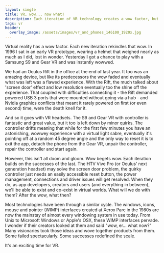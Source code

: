 ```yaml
---
layout: single
title: VR, wow... now what?
description: Each iteration of VR technology creates a wow factor, but the annoyances slowly suck the life out of the experience.  Are we getting close to a minimum viable sustainable VR hit?
tags: vr
header:
  overlay_image: /assets/images/vr_and_phones_146100_1920x.jpg
---
```


Virtual reality has a wow factor.  Each new iteration rekindles that wow.  In 1996 I sat in an early VR prototype, wearing a helmet that weighed nearly as much as I did, lost in wonder.  Yesterday I got a chance to play with a Samsung S9 and Gear VR and was instantly wowwed.

We had an Oculus Rift in the office at the end of last year.  It too was an amazing device, but like its predecessors the wow faded and eventually what was left was a flawed experience.  With the Rift, the much talked about 'screen door' effect and low resolution eventually too the shine off the experience.  That coupled with difficulties connecting it - the Rift demanded powered USB 3 ports that were mounted without going via a hub - and Nvidia graphics conflicts that meant it rarely powered on first (or even second) time, were the death knell for it.

And so it goes with VR headsets.  The S9 and Gear VR with controller is fantastic and great value, but it too is left down by minor quirks.  The controller drifts meaning that while for the first few minutes you have an astonishing, wowwey experience with a virtual light sabre, eventually it's pointing off at a random 45 degree angle and the only way to reset it is to exit the app, detach the phone from the Gear VR, unpair the controller, repair the controller and start again.

However, this isn't all doom and gloom.  Wow begets wow.  Each iteration builds on the successes of the last.  The HTV Vive Pro (or Oculus' next generation headset) may solve the screen door problem, the quirky controller just needs an easily accessible reset button, the power management, connections and driver issues will get resolved.  When they do, as app developers, creators and users (and everything in between), we'll be able to exist and co-exist in virtual worlds.  What will we do with them?  After the wow, what then?

Most technologies have been through a similar cycle.  The windows, icons, mouse and pointer (WIMP) interfaces created at Xerox Parc in the 1980s are now the mainstay of almost every windowing system in use today.  From Unix to Microsoft Windows or Apple's OSX, these WIMP interfaces pervade.  I wonder if their creators looked at them and said "wow, er... what now?"  Many visionaries took those ideas and wove together products from them.  Some failed spectacularly.  Some successes redefined the scale.

It's an exciting time for VR.
